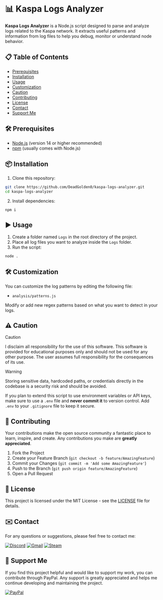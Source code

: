 # 📊 Kaspa Logs Analyzer

**Kaspa Logs Analyzer** is a Node.js script designed to parse and analyze logs related to the Kaspa network. It extracts useful patterns and information from log files to help you debug, monitor or understand node behavior.

## 📋 Table of Contents

- [Prerequisites](#-prerequisites)
- [Installation](#-installation)
- [Usage](#-usage)
- [Customization](#-customization)
- [Caution](#-caution)
- [Contributing](#-contributing)
- [License](#-license)
- [Contact](#-contact)
- [Support Me](#-support-me)

## 🛠 Prerequisites

- [Node.js](https://nodejs.org/) (version 14 or higher recommended)
- [npm](https://www.npmjs.com/) (usually comes with Node.js)

## 📦 Installation

1. Clone this repository:

```bash
git clone https://github.com/DeadGolden0/kaspa-logs-analyzer.git
cd kaspa-logs-analyzer
```

2. Install dependencies:

```bash
npm i
```

## ▶️ Usage

1. Create a folder named `Logs` in the root directory of the project.
2. Place all log files you want to analyze inside the `Logs` folder.
3. Run the script:

```bash
node .
```

## 🛠 Customization

You can customize the log patterns by editing the following file:

- `analysis/patterns.js`

Modify or add new regex patterns based on what you want to detect in your logs.

## ⚠️ Caution

> [!CAUTION]
> I disclaim all responsibility for the use of this software. This software is provided for educational purposes only and should not be used for any other purpose. The user assumes full responsibility for the consequences of its use.

> [!WARNING]
> Storing sensitive data, hardcoded paths, or credentials directly in the codebase is a security risk and should be avoided.
>
> If you plan to extend this script to use environment variables or API keys, make sure to use a `.env` file and **never commit it** to version control. Add `.env` to your `.gitignore` file to keep it secure.

## 🤝 Contributing

Your contributions make the open source community a fantastic place to learn, inspire, and create. Any contributions you make are **greatly appreciated**.

1. Fork the Project
2. Create your Feature Branch (`git checkout -b feature/AmazingFeature`)
3. Commit your Changes (`git commit -m 'Add some AmazingFeature'`)
4. Push to the Branch (`git push origin feature/AmazingFeature`)
5. Open a Pull Request

## 📝 License

This project is licensed under the MIT License - see the [LICENSE](LICENSE) file for details.

## ✉️ Contact

For any questions or suggestions, please feel free to contact me:

[![Discord](https://img.shields.io/badge/Discord-%235865F2.svg?style=for-the-badge&logo=discord&logoColor=white)](https://discord.gg/w92W7XR9Yg)
[![Gmail](https://img.shields.io/badge/Gmail-D14836?style=for-the-badge&logo=gmail&logoColor=white)](mailto:deadgolden9122@gmail.com)
[![Steam](https://img.shields.io/badge/steam-%23000000.svg?style=for-the-badge&logo=steam&logoColor=white)](https://steamcommunity.com/id/DeAdGoLdEn/)

## 💖 Support Me

If you find this project helpful and would like to support my work, you can contribute through PayPal. Any support is greatly appreciated and helps me continue developing and maintaining the project.

[![PayPal](https://img.shields.io/badge/PayPal-00457C?style=for-the-badge&logo=paypal&logoColor=white)](https://paypal.me/DeadGolden0)

